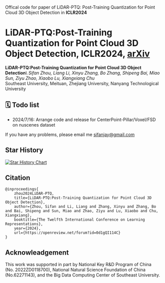Offical code for paper of LiDAR-PTQ: Post-Training Quantization for Point Cloud 3D Object Detection in **ICLR2024**

# LiDAR-PTQ:Post-Training Quantization for Point Cloud 3D Object Detection, ICLR2024, [arXiv](https://arxiv.org/abs/2401.15865)

**LiDAR-PTQ:Post-Training Quantization for Point Cloud 3D Object Detection**\ 
*Sifan Zhou, Liang Li, Xinyu Zhang, Bo Zhang, Shipeng Bai, Miao Sun, Ziyu Zhao, Xiaobo Lu, Xiangxiang Chu*\
Southeast University, Meituan, Zhejiang University, Nanyang Technological University 

## 🗓️ Todo list
-  2024/7/16: Arrange code and release for CenterPoint-Pillar/Voxel/FSD on nuscenes dataset

If you have any problems, please email me sifanjay@gmail.com

## Star History
[![Star History Chart](https://api.star-history.com/svg?repos=StiphyJay/LiDAR-PTQ&type=Date)](https://star-history.com/#StiphyJay/LiDAR-PTQ&Date)

## Citation
```
@inproceedings{
    zhou2024LiDAR-PTQ,
    title={LiDAR-PTQ:Post-Training Quantization for Point Cloud 3D Object Detection},
    author={Zhou, Sifan and Li, Liang and Zhang, Xinyu and Zhang, Bo and Bai, Shipeng and Sun, Miao and Zhao, Ziyu and Lu, Xiaobo and Chu, Xiangxiang},
    booktitle={The Twelfth International Conference on Learning Representations},
    year={2024},
    url={https://openreview.net/forum?id=0d1gQI114C}
}
```
## Acknowleadgement
This work was supported in part by National Key R$\&$D Program of China (No. 2022ZD0118700), National Natural Science Foundation of China (No.62271143), and the Big Data Computing Center of Southeast University.
